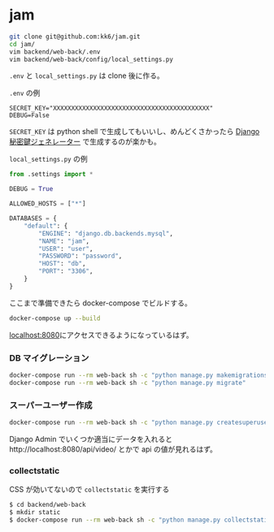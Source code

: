 # jam

```bash
git clone git@github.com:kk6/jam.git
cd jam/
vim backend/web-back/.env
vim backend/web-back/config/local_settings.py
```

`.env` と `local_settings.py` は clone 後に作る。

`.env` の例

```
SECRET_KEY="XXXXXXXXXXXXXXXXXXXXXXXXXXXXXXXXXXXXXXXXXXX"
DEBUG=False
```

`SECRET_KEY` は python shell で生成してもいいし、めんどくさかったら [Django 秘密鍵ジェネレーター](https://miniwebtool.com/ja/django-secret-key-generator/) で生成するのが楽かも。

`local_settings.py` の例

```python
from .settings import *

DEBUG = True

ALLOWED_HOSTS = ["*"]

DATABASES = {
    "default": {
        "ENGINE": "django.db.backends.mysql",
        "NAME": "jam",
        "USER": "user",
        "PASSWORD": "password",
        "HOST": "db",
        "PORT": "3306",
    }
}
```

ここまで準備できたら docker-compose でビルドする。

```bash
docker-compose up --build
```

[localhost:8080](http://localhost:8080)にアクセスできるようになっているはず。

### DB マイグレーション

```bash
docker-compose run --rm web-back sh -c "python manage.py makemigrations"
docker-compose run --rm web-back sh -c "python manage.py migrate"
```

### スーパーユーザー作成

```bash
docker-compose run --rm web-back sh -c "python manage.py createsuperuser"
```

Django Admin でいくつか適当にデータを入れると http://localhost:8080/api/video/ とかで api の値が見れるはず。

### collectstatic

CSS が効いてないので `collectstatic` を実行する

```bash
$ cd backend/web-back
$ mkdir static
$ docker-compose run --rm web-back sh -c "python manage.py collectstatic"
```
